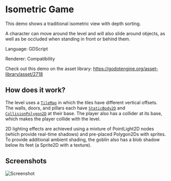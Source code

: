 # Isometric Game

This demo shows a traditional isometric view with depth sorting.

A character can move around the level and will also slide around objects,
as well as be occluded when standing in front or behind them.

Language: GDScript

Renderer: Compatibility

Check out this demo on the asset library: https://godotengine.org/asset-library/asset/2718

## How does it work?

The level uses a [`TileMap`](https://docs.godotengine.org/en/latest/classes/class_tilemap.html#class-tilemap)
in which the tiles have different vertical offsets.
The walls, doors, and pillars each have
[`StaticBody2D`](https://docs.godotengine.org/en/latest/classes/class_staticbody2d.html)
and [`CollisionPolygon2D`](https://docs.godotengine.org/en/latest/classes/class_collisionpolygon2d.html)
at their base. The player also has a collider at its base,
which makes the player collide with the level.

2D lighting effects are achieved using a mixture of PointLight2D nodes (which provide real-time shadows)
and pre-placed Polygon2Ds with sprites. To provide additional ambient shading, the goblin also has a blob
shadow below its feet (a Sprite2D with a texture).

## Screenshots

![Screenshot](screenshots/isometric.webp)
